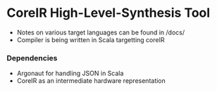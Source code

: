 # CoreIR High-Level-Synthesis Tool

* Notes on various target languages can be found in /docs/
* Compiler is being written in Scala targetting coreIR

### Dependencies
* Argonaut for handling JSON in Scala
* CoreIR as an intermediate hardware representation
